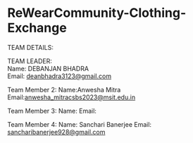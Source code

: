 # ReWearCommunity-Clothing-Exchange

TEAM DETAILS:

TEAM LEADER: <br>
Name: DEBANJAN BHADRA <br>
Email: deanbhadra3123@gmail.com <br>

Team Member 2:
Name:Anwesha Mitra <br>
Email:anwesha_mitracsbs2023@msit.edu.in <br>

Team Member 3:
Name:
Email:

Team Member 4:
Name: Sanchari Banerjee 
Email: sancharibanerjee928@gmail.com
